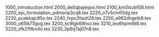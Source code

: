 1000_introduction.html
2000_de0qbajeqoo.html
2100_km0lsubf08.html
2200_epi_formulation_pdmorip3cq8.tex
2220_o7v5cmfl3dg.tex
2230_puekkajc85o.tex
2240_fvpo2fauh28.tex
2250_a962dhgetk8.tex
3000_o65lk75gvg.tex
3200_kc9lgk69hso.tex
3210_leo6hpim6t8.tex
3220_sfk21flbn4o.tex
3230_3p9q7aj07n8.tex